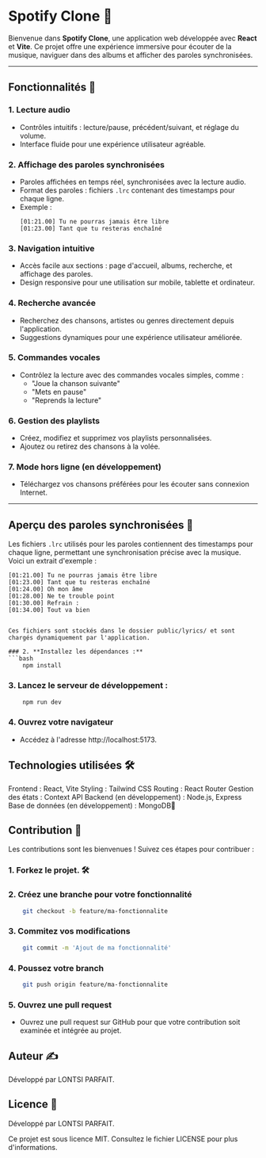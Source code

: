 # Spotify Clone 🎵

Bienvenue dans **Spotify Clone**, une application web développée avec **React** et **Vite**. Ce projet offre une expérience immersive pour écouter de la musique, naviguer dans des albums et afficher des paroles synchronisées.

---

## Fonctionnalités 🚀

### 1. **Lecture audio**
   - Contrôles intuitifs : lecture/pause, précédent/suivant, et réglage du volume.
   - Interface fluide pour une expérience utilisateur agréable.

### 2. **Affichage des paroles synchronisées**
   - Paroles affichées en temps réel, synchronisées avec la lecture audio.
   - Format des paroles : fichiers `.lrc` contenant des timestamps pour chaque ligne.
   - Exemple :
     ```plaintext
     [01:21.00] Tu ne pourras jamais être libre
     [01:23.00] Tant que tu resteras enchaîné
     ```

### 3. **Navigation intuitive**
   - Accès facile aux sections : page d'accueil, albums, recherche, et affichage des paroles.
   - Design responsive pour une utilisation sur mobile, tablette et ordinateur.

### 4. **Recherche avancée**
   - Recherchez des chansons, artistes ou genres directement depuis l'application.
   - Suggestions dynamiques pour une expérience utilisateur améliorée.

### 5. **Commandes vocales**
   - Contrôlez la lecture avec des commandes vocales simples, comme :
     - "Joue la chanson suivante"
     - "Mets en pause"
     - "Reprends la lecture"

### 6. **Gestion des playlists**
   - Créez, modifiez et supprimez vos playlists personnalisées.
   - Ajoutez ou retirez des chansons à la volée.

### 7. **Mode hors ligne (en développement)**
   - Téléchargez vos chansons préférées pour les écouter sans connexion Internet.

---

## Aperçu des paroles synchronisées 🎤

Les fichiers `.lrc` utilisés pour les paroles contiennent des timestamps pour chaque ligne, permettant une synchronisation précise avec la musique. Voici un extrait d'exemple :

```plaintext
[01:21.00] Tu ne pourras jamais être libre
[01:23.00] Tant que tu resteras enchaîné
[01:24.00] Oh mon âme
[01:28.00] Ne te trouble point
[01:30.00] Refrain :
[01:34.00] Tout va bien


Ces fichiers sont stockés dans le dossier public/lyrics/ et sont chargés dynamiquement par l'application.

### 2. **Installez les dépendances :** 
```bash
    npm install
 ```

### 3. **Lancez le serveur de développement :** 
```bash
    npm run dev
 ```

### 4. **Ouvrez votre navigateur** 
   - Accédez à l'adresse http://localhost:5173.

## Technologies utilisées 🛠️
Frontend : React, Vite
Styling : Tailwind CSS
Routing : React Router
Gestion des états : Context API
Backend (en développement) : Node.js, Express
Base de données (en développement) : MongoDB🚀

## Contribution 🤝
Les contributions sont les bienvenues ! Suivez ces étapes pour contribuer :
### 1. **Forkez le projet.** 🛠️

### 2. **Créez une branche pour votre fonctionnalité** 
```bash
    git checkout -b feature/ma-fonctionnalite
 ```

### 3. **Commitez vos modifications** 
```bash
    git commit -m 'Ajout de ma fonctionnalité'
 ```

### 4. **Poussez votre branch** 
```bash
    git push origin feature/ma-fonctionnalite
 ```

### 5. **Ouvrez une pull request** 
   - Ouvrez une pull request sur GitHub pour que votre contribution soit examinée et intégrée au projet.

## Auteur ✍️️
Développé par LONTSI PARFAIT.

## Licence 📄
Développé par LONTSI PARFAIT.

Ce projet est sous licence MIT. Consultez le fichier LICENSE pour plus d'informations.